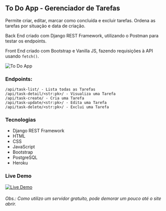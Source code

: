 ## To Do App - Gerenciador de Tarefas

Permite criar, editar, marcar como concluída e excluir tarefas.
Ordena as tarefas por situação e data de criação.

Back End criado com Django REST Framework, utilizando o Postman para testar
os endpoints.

Front End criado com Bootstrap e Vanilla JS, fazendo requisições à API usando 
```fetch()```.

![To Do App](docs/todo-app-home.png)

### Endpoints:
```text
/api/task-list/ - Lista todas as Tarefas
/api/task-detail/<str:pk>/ - Visualiza uma Tarefa
/api/task-create/ - Cria uma Tarefa
/api/task-update/<str:pk>/ - Edita uma Tarefa
/api/task-delete/<str:pk>/ - Exclui uma Tarefa
```

### Tecnologias
- Django REST Framework
- HTML
- CSS
- JavaScript
- Bootstrap
- PostgreSQL
- Heroku


### Live Demo
[![Live Demo](https://upload.wikimedia.org/wikipedia/commons/8/89/Logo_di_Heroku.png?20160717173025)](https://todo-drf-vanillajs.herokuapp.com/)
###### Obs.: Como utilizo um servidor gratuito, pode demorar um pouco até o site abrir.